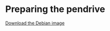 # Preparing the pendrive

[Download the Debian image](/contents/pendrive_download_debian_image.md)

[]()
